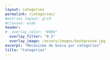 ```yaml
---
layout: categories
permalink: /categories/
#entries_layout: grid
#classes: wide
header:
#  overlay_color: "#000"
  overlay_filter: "0.5"
  overlay_image: /assets/images/background.jpg
excerpt: "Mecanismo de busca por categorias"
title: "Categorias"
---
```

